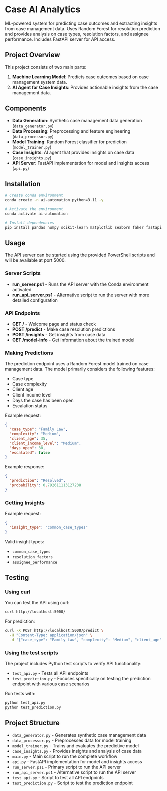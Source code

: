 # Case AI Analytics

ML-powered system for predicting case outcomes and extracting insights from case management data. Uses Random Forest for resolution prediction and provides analysis on case types, resolution factors, and assignee performance. Includes FastAPI server for API access.

## Project Overview

This project consists of two main parts:
1. **Machine Learning Model**: Predicts case outcomes based on case management system data.
2. **AI Agent for Case Insights**: Provides actionable insights from the case management data.

## Components

- **Data Generation**: Synthetic case management data generation (`data_generator.py`)
- **Data Processing**: Preprocessing and feature engineering (`data_processor.py`)
- **Model Training**: Random Forest classifier for prediction (`model_trainer.py`) 
- **Case Insights**: AI agent that provides insights on case data (`case_insights.py`)
- **API Server**: FastAPI implementation for model and insights access (`api.py`)

## Installation

```bash
# Create conda environment
conda create -n ai-automation python=3.11 -y

# Activate the environment
conda activate ai-automation

# Install dependencies
pip install pandas numpy scikit-learn matplotlib seaborn faker fastapi uvicorn
```

## Usage

The API server can be started using the provided PowerShell scripts and will be available at port 5000.

### Server Scripts

- **run_server.ps1** - Runs the API server with the Conda environment activated
- **run_api_server.ps1** - Alternative script to run the server with more detailed configuration

### API Endpoints

- **GET /** - Welcome page and status check
- **POST /predict** - Make case resolution predictions
- **POST /insights** - Get insights from case data
- **GET /model-info** - Get information about the trained model

### Making Predictions

The prediction endpoint uses a Random Forest model trained on case management data. The model primarily considers the following features:
- Case type
- Case complexity
- Client age
- Client income level
- Days the case has been open
- Escalation status

Example request:

```json
{
  "case_type": "Family Law",
  "complexity": "Medium",
  "client_age": 35,
  "client_income_level": "Medium",
  "days_open": 30,
  "escalated": false
}
```

Example response:

```json
{
  "prediction": "Resolved",
  "probability": 0.792611113127238
}
```

### Getting Insights

Example request:

```json
{
  "insight_type": "common_case_types"
}
```

Valid insight types:
- `common_case_types`
- `resolution_factors`
- `assignee_performance`

## Testing

### Using curl

You can test the API using curl:

```bash
curl http://localhost:5000/
```

For prediction:

```bash
curl -X POST http://localhost:5000/predict \
  -H "Content-Type: application/json" \
  -d '{"case_type": "Family Law", "complexity": "Medium", "client_age": 35, "client_income_level": "Medium", "days_open": 30, "escalated": false}'
```

### Using the test scripts

The project includes Python test scripts to verify API functionality:

- `test_api.py` - Tests all API endpoints
- `test_prediction.py` - Focuses specifically on testing the prediction endpoint with various case scenarios

Run tests with:

```bash
python test_api.py
python test_prediction.py
```

## Project Structure

- `data_generator.py` - Generates synthetic case management data
- `data_processor.py` - Preprocesses data for model training
- `model_trainer.py` - Trains and evaluates the predictive model
- `case_insights.py` - Provides insights and analysis of case data
- `main.py` - Main script to run the complete workflow
- `api.py` - FastAPI implementation for model and insights access
- `run_server.ps1` - Primary script to run the API server
- `run_api_server.ps1` - Alternative script to run the API server
- `test_api.py` - Script to test all API endpoints
- `test_prediction.py` - Script to test the prediction endpoint 